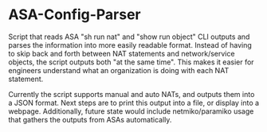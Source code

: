 # ASA-Config-Parser

Script that reads ASA "sh run nat" and "show run object" CLI outputs and parses the information into more easily readable format. Instead of having to skip back and forth between NAT statements and network/service objects, the script outputs both "at the same time". This makes it easier for engineers understand what an organization is doing with each NAT statement. 

Currently the script supports manual and auto NATs, and outputs them into a JSON format. Next steps are to print this output into a file, or display into a webpage. Additionally, future state would include netmiko/paramiko usage that gathers the outputs from ASAs automatically.
